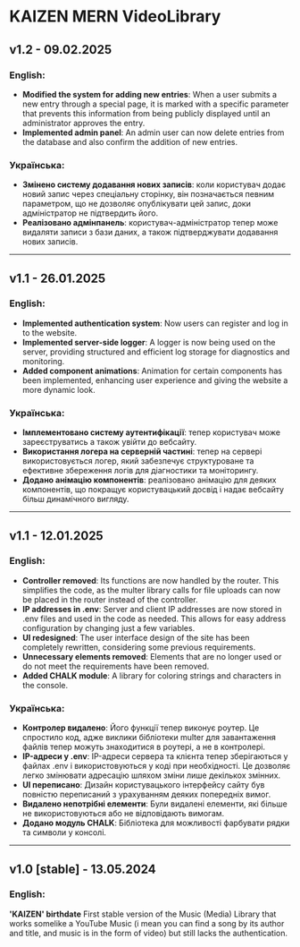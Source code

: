 # KAIZEN MERN VideoLibrary

## v1.2 - 09.02.2025

### English:

-   **Modified the system for adding new entries**: When a user submits a new entry through a special page, it is marked with a specific parameter that prevents this information from being publicly displayed until an administrator approves the entry.
-   **Implemented admin panel**: An admin user can now delete entries from the database and also confirm the addition of new entries.

### Українська:

-   **Змінено систему додавання нових записів**: коли користувач додає новий запис через спеціальну сторінку, він позначається певним параметром, що не дозволяє опублікувати цей запис, доки адміністратор не підтвердить його.
-   **Реалізовано адмінпанель**: користувач-адміністратор тепер може видаляти записи з бази даних, а також підтверджувати додавання нових записів.

---

## v1.1 - 26.01.2025

### English:

-   **Implemented authentication system**: Now users can register and log in to the website.
-   **Implemented server-side logger**: A logger is now being used on the server, providing structured and efficient log storage for diagnostics and monitoring.
-   **Added component animations**: Animation for certain components has been implemented, enhancing user experience and giving the website a more dynamic look.

### Українська:

-   **Імплементовано систему аутентифікації**: тепер користувач може зареєструватись а також увійти до вебсайту.
-   **Використання логера на серверній частині**: тепер на сервері використовується логер, який забезпечує структуроване та ефективне збереження логів для діагностики та моніторингу.
-   **Додано анімацію компонентів**: реалізовано анімацію для деяких компонентів, що покращує користувацький досвід і надає вебсайту більш динамічного вигляду.

---

## v1.1 - 12.01.2025

### English:

-   **Controller removed**: Its functions are now handled by the router. This simplifies the code, as the multer library calls for file uploads can now be placed in the router instead of the controller.
-   **IP addresses in .env**: Server and client IP addresses are now stored in .env files and used in the code as needed. This allows for easy address configuration by changing just a few variables.
-   **UI redesigned**: The user interface design of the site has been completely rewritten, considering some previous requirements.
-   **Unnecessary elements removed**: Elements that are no longer used or do not meet the requirements have been removed.
-   **Added CHALK module**: A library for coloring strings and characters in the console.

### Українська:

-   **Контролер видалено**: Його функції тепер виконує роутер. Це спростило код, адже виклики бібліотеки multer для завантаження файлів тепер можуть знаходитися в роутері, а не в контролері.
-   **IP-адреси у .env**: IP-адреси сервера та клієнта тепер зберігаються у файлах .env і використовуються у коді при необхідності. Це дозволяє легко змінювати адресацію шляхом зміни лише декількох змінних.
-   **UI переписано**: Дизайн користувацького інтерфейсу сайту був повністю переписаний з урахуванням деяких попередніх вимог.
-   **Видалено непотрібні елементи**: Були видалені елементи, які більше не використовуються або не відповідають вимогам.
-   **Додано модуль CHALK**: Бібліотека для можливості фарбувати рядки та символи у консолі.

---

## v1.0 [stable] - 13.05.2024

### English:

**'KAIZEN' birthdate**
First stable version of the Music (Media) Library that works somelike a YouTube Music (i mean you can find a song by its author and title, and music is in the form of video)
but still lacks the authentication.
